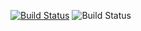 [![Build Status](https://github.com/AlexandraOwl/Pattern21/.github/workflows/gradle.yml/badge.svg)](https://github.com/AlexandraOwl/Pattern21/actions)
![Build Status](https://github.com/AlexandraOwl/Pattern21/actions/workflows/gradle.yml/badge.svg)
